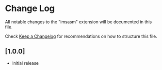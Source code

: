 # Change Log
All notable changes to the "lmsasm" extension will be documented in this file.

Check [Keep a Changelog](http://keepachangelog.com/) for recommendations on how to structure this file.

## [1.0.0]
- Initial release